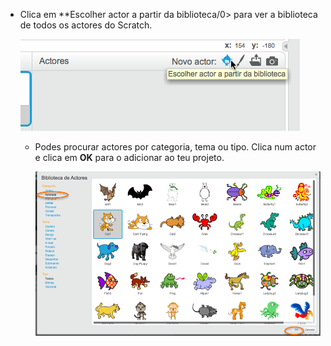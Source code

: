 + Clica em **Escolher actor a partir da biblioteca/0> para ver a biblioteca de todos os actores do Scratch.</p> 
    
    ![screenshot](images/sprite-library.png)</li> 
    
    + Podes procurar actores por categoria, tema ou tipo. Clica num actor e clica em **OK** para o adicionar ao teu projeto.
        
        ![screenshot](images/sprite-choose.png)</ul>